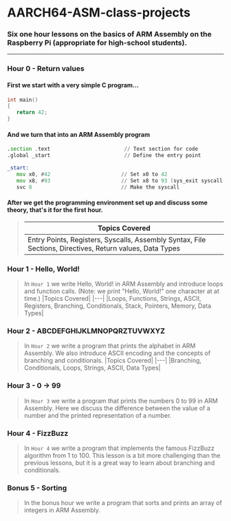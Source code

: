 # AARCH64-ASM-class-projects
### Six one hour lessons on the basics of ARM Assembly on the Raspberry Pi (appropriate for high-school students).
---

### Hour 0 - Return values
#### First we start with a very simple C program...
``` C
int main()
{
   return 42;
}
```
#### And we turn that into an ARM Assembly program
``` asm
.section .text                        // Text section for code
.global _start                        // Define the entry point

_start:
   mov x0, #42                       // Set x0 to 42
   mov x8, #93                       // Set x8 to 93 (sys_exit syscall number)
   svc 0                             // Make the syscall
```
#### After we get the programming environment set up and discuss some theory, that's it for the first hour.
> |Topics Covered|
> |---|
> |Entry Points, Registers, Syscalls, Assembly Syntax, File Sections, Directives, Return values, Data Types|

### Hour 1 - Hello, World!
> In `Hour 1` we write Hello, World! in ARM Assembly and introduce loops and function calls.  (Note: we print "Hello, World!" one character at at time.)
> |Topics Covered|
> |---|
> |Loops, Functions, Strings, ASCII, Registers, Branching, Conditionals, Stack, Pointers, Memory, Data Types|
### Hour 2 - ABCDEFGHIJKLMNOPQRZTUVWXYZ
> In `Hour 2` we write a program that prints the alphabet in ARM Assembly.  We also introduce ASCII encoding and the concepts of branching and conditionals.
> |Topics Covered|
> |---|
> |Branching, Conditionals, Loops, Strings, ASCII, Data Types|
### Hour 3 - 0 -> 99
> In `Hour 3` we write a program that prints the numbers 0 to 99 in ARM Assembly.  Here we discuss the difference between the value of a number and the printed representation of a number.
### Hour 4 - FizzBuzz
> In `Hour 4` we write a program that implements the famous FizzBuzz algorithm from 1 to 100.  This lesson is a bit more challenging than the previous lessons, but it is a great way to learn about branching and conditionals.
### Bonus 5 - Sorting
> In the bonus hour we write a program that sorts and prints an array of integers in ARM Assembly.